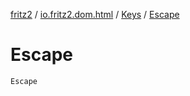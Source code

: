 [fritz2](../../index.md) / [io.fritz2.dom.html](../index.md) / [Keys](index.md) / [Escape](./-escape.md)

# Escape

`Escape`